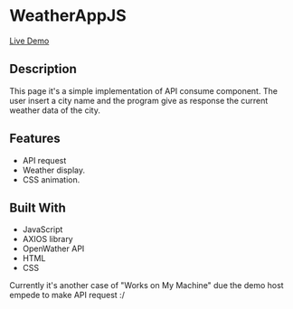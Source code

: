 # WeatherAppJS

[Live Demo](https://rawcdn.githack.com/0yapunpun/WeatherAppJS/55df0d5dfaf87ecee49605bf9c758f3bf430d50b/index.html)

## Description
This page it's a simple implementation of API consume component. The user insert a city name and the program give as response the current weather data of the city.

## Features
* API request
* Weather display. 
* CSS animation. 
 
## Built With
* JavaScript
* AXIOS library
* OpenWather API
* HTML
* CSS

Currently it's another case of "Works on My Machine" due the demo host empede to make API request :/
